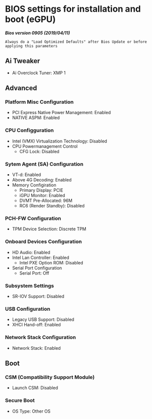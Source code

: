 # BIOS settings for installation and boot (eGPU)

***Bios version 0905 (2019/04/11)***

````
Always do a "Load Optimized Defaults" after Bios Update or before applying this parameters
````

## Ai Tweaker

* Ai Overclock Tuner: XMP 1

## Advanced

### Platform Misc Configuration

* PCI Express Native Power Management: Enabled
* NATIVE ASPM: Enabled

### CPU Configguration

* Intel (VMX) Virtualization Technology: Disabled
* CPU Powermanagement Control
	* CFG Lock: Disabled

### Sytem Agent (SA) Configuration

* VT-d: Enabled
* Above 4G Decoding: Enabled
* Memory Configiration
	* Primary Display: PCIE
	* iGPU Monitor: Enabled
	* DVMT Pre-Allocated: 96M
	* RC6 (Render Standby): Disabled

### PCH-FW Configuration

* TPM Device Selection: Discrete TPM

### Onboard Devices Configuration

* HD Audio: Enabled
* Intel Lan Controller: Enabled
	* Intel PXE Option ROM: Disabled
* Serial Port Configuration
	* Serial Port: Off

### Subsystem Settings

* SR-IOV Support: Disabled

### USB Configuration

* Legacy USB Support: Disabled
* XHCI Hand-off: Enabled

### Network Stack Configuration

* Network Stack: Enabled

## Boot

### CSM (Compatibility Support Module)

* Launch CSM: Disabled

### Secure Boot

* OS Type: Other OS
